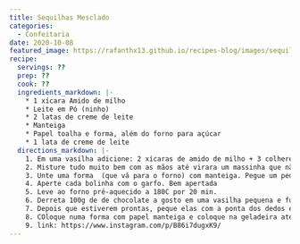 ```yaml
---
title: Sequilhas Mesclado
categories: 
  - Confeitaria
date: 2020-10-08
featured_image: https://rafanthx13.github.io/recipes-blog/images/sequilhas-mescaldo.jpg
recipe:
  servings: ??
  prep: ??
  cook: ??
  ingredients_markdown: |-
    * 1 xícara Amido de milho 
    * Leite em Pó (ninho)
    * 2 latas de creme de leite
    * Manteiga
    * Papel toalha e forma, além do forno para açúcar
    * 1 lata de creme de leite
  directions_markdown: |-
    1. Em uma vasilha adicione: 2 xícaras de amido de milho + 3 colheres de sopa de leite em pó + 1/2 lata de leite condensado + 1 colher de sopa bem cheia de manteiga
    2. Misture tudo muito bem com as mãos até virara um massinha que não grude
    3. Unte uma forma  (que vá para o forno) com manteiga. Pegue um pedacinho de massa e faça uma bolinha.Faça isso com tudo
    4. Aperte cada bolinha com o garfo. Bem apertada
    5. Leve ao forno pré-aquecido a 180C por 20 min.
    6. Derreta 100g de de chocolate a gosto em uma vasilha pequena e funda (pois vai mergulhar os biscoitos)
    7. Depois que estiverem prontas, peque elas com a ponta dos dedos e passe no chocolate
    8. COloque numa forma com papel manteiga e coloque na geladeira até endurecer
    9. link: https://www.instagram.com/p/B86i7dugxK9/
---
```

